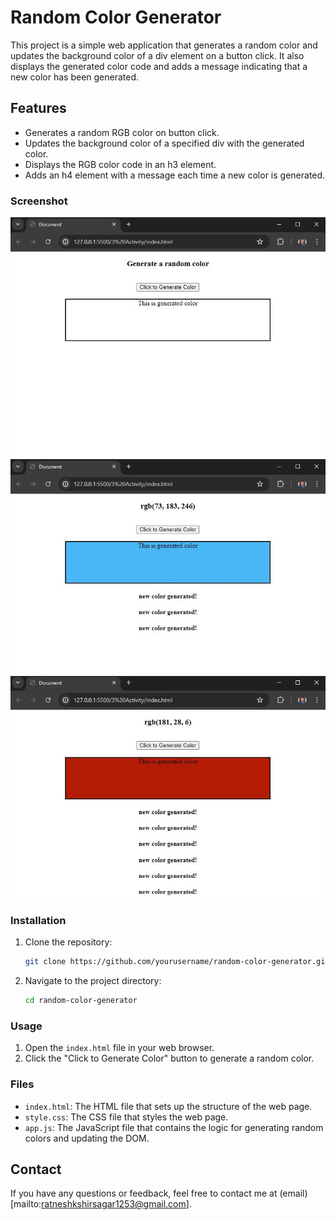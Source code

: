 
# Random Color Generator

This project is a simple web application that generates a random color and updates the background color of a div element on a button click. It also displays the generated color code and adds a message indicating that a new color has been generated.

## Features

- Generates a random RGB color on button click.
- Updates the background color of a specified div with the generated color.
- Displays the RGB color code in an h3 element.
- Adds an h4 element with a message each time a new color is generated.

### Screenshot

![Random Color Generator](Screenshot1.JPG)
![Random Color Generator](Screenshot2.JPG)
![Random Color Generator](Screenshot3.JPG)

### Installation

1. Clone the repository:
    ```bash
    git clone https://github.com/yourusername/random-color-generator.git
    ```
2. Navigate to the project directory:
    ```bash
    cd random-color-generator
    ```

### Usage

1. Open the `index.html` file in your web browser.
2. Click the "Click to Generate Color" button to generate a random color.

### Files

- `index.html`: The HTML file that sets up the structure of the web page.
- `style.css`: The CSS file that styles the web page.
- `app.js`: The JavaScript file that contains the logic for generating random colors and updating the DOM.

## Contact

If you have any questions or feedback, feel free to contact me at (email)[mailto:ratneshkshirsagar1253@gmail.com].
```
